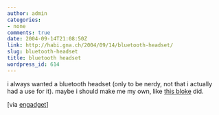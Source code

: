 ```yaml
---
author: admin
categories:
- none
comments: true
date: 2004-09-14T21:08:50Z
link: http://habi.gna.ch/2004/09/14/bluetooth-headset/
slug: bluetooth-headset
title: bluetooth headset
wordpress_id: 614
---
```


i always wanted a bluetooth headset (only to be nerdy, not that i actually had a use for it). maybe i should make me my own, like [this bloke](http://www.g4techtv.com/screensavers/features/47966/Yoshis_Mod_Tips_Project_OldSchool_Bluetooth.html) did.

[via [engadget](http://www.engadget.com/entry/4844164538552507/)]
